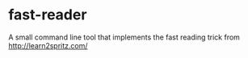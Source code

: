 fast-reader
===========

A small command line tool that implements the fast reading trick from http://learn2spritz.com/
